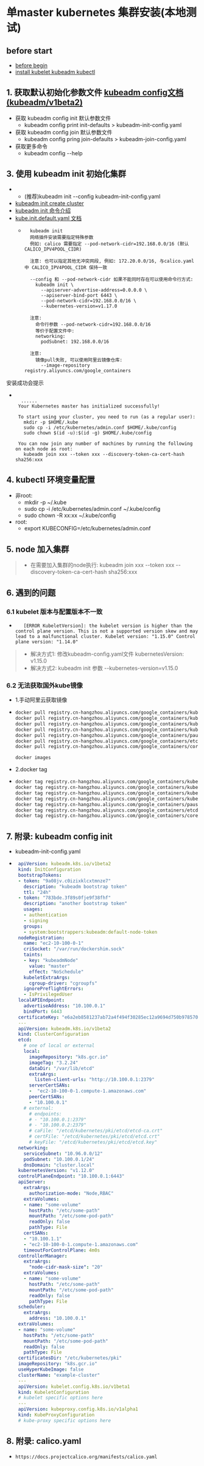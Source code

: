 # 单master kubernetes 集群安装(本地测试)
## before start
 - [before begin](01-before-begin.md)
 - [install kubelet kubeadm kubectl](03-install-kublet-kubeadm.md)
## 1. 获取默认初始化参数文件 [kubeadm config文档(kubeadm/v1beta2)](https://godoc.org/k8s.io/kubernetes/cmd/kubeadm/app/apis/kubeadm/v1beta2)
 - 获取 kubeadm config init 默认参数文件 
    - kubeadm config print init-defaults > kubeadm-init-config.yaml
 - 获取 kubeadm config join 默认参数文件
    - kubeadm config pring join-defaults > kubeadm-join-config.yaml
 - 获取更多命令
    - kubeadm config --help

## 3. 使用 kubeadm init 初始化集群 
 - - (推荐)kubeadm init --config kubeadm-init-config.yaml
 - [kubeadm init create cluster](https://kubernetes.io/docs/setup/production-environment/tools/kubeadm/create-cluster-kubeadm/#installing-kubeadm-on-your-hosts)
 - [kubeadm init 命令介绍](https://kubernetes.io/docs/reference/setup-tools/kubeadm/kubeadm-init/)
 - [kube.init.default.yaml 文档](https://godoc.org/k8s.io/kubernetes/cmd/kubeadm/app/apis/kubeadm/v1beta2)
    - ```text
        kubeadm init
        网络插件安装需要指定特殊参数
        例如: calico 需要指定 --pod-network-cidr=192.168.0.0/16 (默认 CALICO_IPV4POOL_CIDR)
        
        注意: 也可以指定其他无冲突网段, 例如: 172.20.0.0/16, 与calico.yaml 中 CALICO_IPV4POOL_CIDR 保持一致
        
        --config 和 --pod-network-cidr 如果不能同时存在可以使用命令行方式: 
          kubeadm init \
            --apiserver-advertise-address=0.0.0.0 \
            --apiserver-bind-port 6443 \
            --pod-network-cidr=192.168.0.0/16 \
            --kubernetes-version=v1.17.0
            
        注意:
          命令行参数 --pod-network-cidr=192.168.0.0/16
          等价于配置文件中: 
          networking:
            podSubnet: 192.168.0.0/16
        
        注意:
          镜像pull失败, 可以使用阿里云镜像仓库:
            --image-repository registry.aliyuncs.com/google_containers
       ```
安装成功会提示
 - ```text
    
     ......
    Your Kubernetes master has initialized successfully!
    
    To start using your cluster, you need to run (as a regular user):
      mkdir -p $HOME/.kube
      sudo cp -i /etc/kubernetes/admin.conf $HOME/.kube/config
      sudo chown $(id -u):$(id -g) $HOME/.kube/config
      
    You can now join any number of machines by running the following on each node as root:
      kubeadm join xxx --token xxx --discovery-token-ca-cert-hash sha256:xxx
   ```

## 4. kubectl 环境变量配置
  - 非root:
    - mkdir -p ~/.kube
    - sudo cp -i /etc/kubernetes/admin.conf ~/.kube/config
    - sudo chown -R xx:xx ~/.kube/config
  - root:
    - export KUBECONFIG=/etc/kubernetes/admin.conf

## 5. node 加入集群
> * 在需要加入集群的node执行: kubeadm join xxx --token xxx --discovery-token-ca-cert-hash sha256:xxx

## 6. 遇到的问题
### 6.1 kubelet 版本与配置版本不一致
   - ```text
        [ERROR KubeletVersion]: the kubelet version is higher than the control plane version. This is not a supported version skew and may lead to a malfunctional cluster. Kubelet version: "1.15.0" Control plane version: "1.14.0"
     ```
> * 解决方式1: 修改kubeadm-config.yaml文件 kubernetesVersion: v1.15.0
> * 解决方式2: kubeadm init 参数 --kubernetes-version=v1.15.0

### 6.2 无法获取国外kube镜像
 - 1.手动阿里云获取镜像
 - ```bash
   docker pull registry.cn-hangzhou.aliyuncs.com/google_containers/kube-apiserver:v1.15.0
   docker pull registry.cn-hangzhou.aliyuncs.com/google_containers/kube-controller-manager:v1.15.0
   docker pull registry.cn-hangzhou.aliyuncs.com/google_containers/kube-scheduler:v1.15.0
   docker pull registry.cn-hangzhou.aliyuncs.com/google_containers/kube-proxy:v1.15.0
   docker pull registry.cn-hangzhou.aliyuncs.com/google_containers/pause:3.1
   docker pull registry.cn-hangzhou.aliyuncs.com/google_containers/etcd:3.3.10
   docker pull registry.cn-hangzhou.aliyuncs.com/google_containers/coredns:1.3.1
   
   docker images
    ```
 - 2.docker tag
  - ```bash
    docker tag registry.cn-hangzhou.aliyuncs.com/google_containers/kube-apiserver:v1.15.0           k8s.gcr.io/kube-apiserver:v1.15.0
    docker tag registry.cn-hangzhou.aliyuncs.com/google_containers/kube-controller-manager:v1.15.0  k8s.gcr.io/kube-controller-manager:v1.15.0
    docker tag registry.cn-hangzhou.aliyuncs.com/google_containers/kube-scheduler:v1.15.0           k8s.gcr.io/kube-scheduler:v1.15.0
    docker tag registry.cn-hangzhou.aliyuncs.com/google_containers/kube-proxy:v1.15.0               k8s.gcr.io/kube-proxy:v1.15.0
    docker tag registry.cn-hangzhou.aliyuncs.com/google_containers/pause:3.1                        k8s.gcr.io/pause:3.1
    docker tag registry.cn-hangzhou.aliyuncs.com/google_containers/etcd:3.3.10                      k8s.gcr.io/etcd:3.3.10
    docker tag registry.cn-hangzhou.aliyuncs.com/google_containers/coredns:1.3.1                    k8s.gcr.io/coredns:1.3.1
    ```

## 7. 附录: kubeadm config init
 - kubeadm-init-config.yaml
 - ```yaml
    apiVersion: kubeadm.k8s.io/v1beta2
    kind: InitConfiguration
    bootstrapTokens:
    - token: "9a08jv.c0izixklcxtmnze7"
      description: "kubeadm bootstrap token"
      ttl: "24h"
    - token: "783bde.3f89s0fje9f38fhf"
      description: "another bootstrap token"
      usages:
      - authentication
      - signing
      groups:
      - system:bootstrappers:kubeadm:default-node-token
    nodeRegistration:
      name: "ec2-10-100-0-1"
      criSocket: "/var/run/dockershim.sock"
      taints:
      - key: "kubeadmNode"
        value: "master"
        effect: "NoSchedule"
      kubeletExtraArgs:
        cgroup-driver: "cgroupfs"
      ignorePreflightErrors:
      - IsPrivilegedUser
    localAPIEndpoint:
      advertiseAddress: "10.100.0.1"
      bindPort: 6443
    certificateKey: "e6a2eb8581237ab72a4f494f30285ec12a9694d750b9785706a83bfcbbbd2204"
    ---
    apiVersion: kubeadm.k8s.io/v1beta2
    kind: ClusterConfiguration
    etcd:
      # one of local or external
      local:
        imageRepository: "k8s.gcr.io"
        imageTag: "3.2.24"
        dataDir: "/var/lib/etcd"
        extraArgs:
          listen-client-urls: "http://10.100.0.1:2379"
        serverCertSANs:
        -  "ec2-10-100-0-1.compute-1.amazonaws.com"
        peerCertSANs:
        - "10.100.0.1"
      # external:
        # endpoints:
        # - "10.100.0.1:2379"
        # - "10.100.0.2:2379"
        # caFile: "/etcd/kubernetes/pki/etcd/etcd-ca.crt"
        # certFile: "/etcd/kubernetes/pki/etcd/etcd.crt"
        # keyFile: "/etcd/kubernetes/pki/etcd/etcd.key"
    networking:
      serviceSubnet: "10.96.0.0/12"
      podSubnet: "10.100.0.1/24"
      dnsDomain: "cluster.local"
    kubernetesVersion: "v1.12.0"
    controlPlaneEndpoint: "10.100.0.1:6443"
    apiServer:
      extraArgs:
        authorization-mode: "Node,RBAC"
      extraVolumes:
      - name: "some-volume"
        hostPath: "/etc/some-path"
        mountPath: "/etc/some-pod-path"
        readOnly: false
        pathType: File
      certSANs:
      - "10.100.1.1"
      - "ec2-10-100-0-1.compute-1.amazonaws.com"
      timeoutForControlPlane: 4m0s
    controllerManager:
      extraArgs:
        "node-cidr-mask-size": "20"
      extraVolumes:
      - name: "some-volume"
        hostPath: "/etc/some-path"
        mountPath: "/etc/some-pod-path"
        readOnly: false
        pathType: File
    scheduler:
      extraArgs:
        address: "10.100.0.1"
    extraVolumes:
    - name: "some-volume"
      hostPath: "/etc/some-path"
      mountPath: "/etc/some-pod-path"
      readOnly: false
      pathType: File
    certificatesDir: "/etc/kubernetes/pki"
    imageRepository: "k8s.gcr.io"
    useHyperKubeImage: false
    clusterName: "example-cluster"
    ---
    apiVersion: kubelet.config.k8s.io/v1beta1
    kind: KubeletConfiguration
    # kubelet specific options here
    ---
    apiVersion: kubeproxy.config.k8s.io/v1alpha1
    kind: KubeProxyConfiguration
    # kube-proxy specific options here
   ```

## 8. 附录: calico.yaml

 - ```text
   https://docs.projectcalico.org/manifests/calico.yaml
   ```
